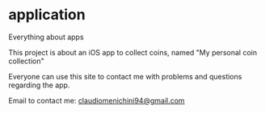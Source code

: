 # application
Everything about apps

This project is about an iOS app to collect coins, named "My personal coin collection"

Everyone can use this site to contact me with problems and questions regarding the app.

Email to contact me: claudiomenichini94@gmail.com
